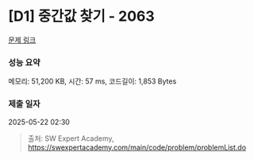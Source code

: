 # [D1] 중간값 찾기 - 2063 

[문제 링크](https://swexpertacademy.com/main/code/problem/problemDetail.do?contestProbId=AV5QPsXKA2UDFAUq) 

### 성능 요약

메모리: 51,200 KB, 시간: 57 ms, 코드길이: 1,853 Bytes

### 제출 일자

2025-05-22 02:30



> 출처: SW Expert Academy, https://swexpertacademy.com/main/code/problem/problemList.do